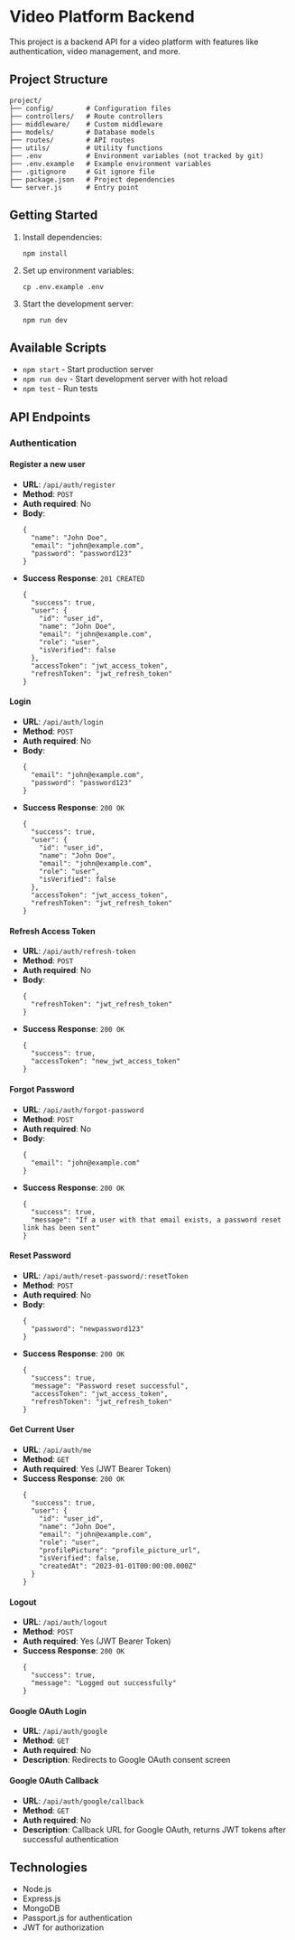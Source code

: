 # Video Platform Backend

This project is a backend API for a video platform with features like authentication, video management, and more.

## Project Structure

```
project/
├── config/        # Configuration files
├── controllers/   # Route controllers
├── middleware/    # Custom middleware
├── models/        # Database models
├── routes/        # API routes
├── utils/         # Utility functions
├── .env           # Environment variables (not tracked by git)
├── .env.example   # Example environment variables
├── .gitignore     # Git ignore file
├── package.json   # Project dependencies
└── server.js      # Entry point
```

## Getting Started

1. Install dependencies:
   ```
   npm install
   ```

2. Set up environment variables:
   ```
   cp .env.example .env
   ```

3. Start the development server:
   ```
   npm run dev
   ```

## Available Scripts

- `npm start` - Start production server
- `npm run dev` - Start development server with hot reload
- `npm test` - Run tests

## API Endpoints

### Authentication

#### Register a new user
- **URL**: `/api/auth/register`
- **Method**: `POST`
- **Auth required**: No
- **Body**:
  ```
  {
    "name": "John Doe",
    "email": "john@example.com",
    "password": "password123"
  }
  ```
- **Success Response**: `201 CREATED`
  ```
  {
    "success": true,
    "user": {
      "id": "user_id",
      "name": "John Doe",
      "email": "john@example.com",
      "role": "user",
      "isVerified": false
    },
    "accessToken": "jwt_access_token",
    "refreshToken": "jwt_refresh_token"
  }
  ```

#### Login
- **URL**: `/api/auth/login`
- **Method**: `POST`
- **Auth required**: No
- **Body**:
  ```
  {
    "email": "john@example.com",
    "password": "password123"
  }
  ```
- **Success Response**: `200 OK`
  ```
  {
    "success": true,
    "user": {
      "id": "user_id",
      "name": "John Doe",
      "email": "john@example.com",
      "role": "user",
      "isVerified": false
    },
    "accessToken": "jwt_access_token",
    "refreshToken": "jwt_refresh_token"
  }
  ```

#### Refresh Access Token
- **URL**: `/api/auth/refresh-token`
- **Method**: `POST`
- **Auth required**: No
- **Body**:
  ```
  {
    "refreshToken": "jwt_refresh_token"
  }
  ```
- **Success Response**: `200 OK`
  ```
  {
    "success": true,
    "accessToken": "new_jwt_access_token"
  }
  ```

#### Forgot Password
- **URL**: `/api/auth/forgot-password`
- **Method**: `POST`
- **Auth required**: No
- **Body**:
  ```
  {
    "email": "john@example.com"
  }
  ```
- **Success Response**: `200 OK`
  ```
  {
    "success": true,
    "message": "If a user with that email exists, a password reset link has been sent"
  }
  ```

#### Reset Password
- **URL**: `/api/auth/reset-password/:resetToken`
- **Method**: `POST`
- **Auth required**: No
- **Body**:
  ```
  {
    "password": "newpassword123"
  }
  ```
- **Success Response**: `200 OK`
  ```
  {
    "success": true,
    "message": "Password reset successful",
    "accessToken": "jwt_access_token",
    "refreshToken": "jwt_refresh_token"
  }
  ```

#### Get Current User
- **URL**: `/api/auth/me`
- **Method**: `GET`
- **Auth required**: Yes (JWT Bearer Token)
- **Success Response**: `200 OK`
  ```
  {
    "success": true,
    "user": {
      "id": "user_id",
      "name": "John Doe",
      "email": "john@example.com",
      "role": "user",
      "profilePicture": "profile_picture_url",
      "isVerified": false,
      "createdAt": "2023-01-01T00:00:00.000Z"
    }
  }
  ```

#### Logout
- **URL**: `/api/auth/logout`
- **Method**: `POST`
- **Auth required**: Yes (JWT Bearer Token)
- **Success Response**: `200 OK`
  ```
  {
    "success": true,
    "message": "Logged out successfully"
  }
  ```

#### Google OAuth Login
- **URL**: `/api/auth/google`
- **Method**: `GET`
- **Auth required**: No
- **Description**: Redirects to Google OAuth consent screen

#### Google OAuth Callback
- **URL**: `/api/auth/google/callback`
- **Method**: `GET`
- **Auth required**: No
- **Description**: Callback URL for Google OAuth, returns JWT tokens after successful authentication

## Technologies

- Node.js
- Express.js
- MongoDB
- Passport.js for authentication
- JWT for authorization

